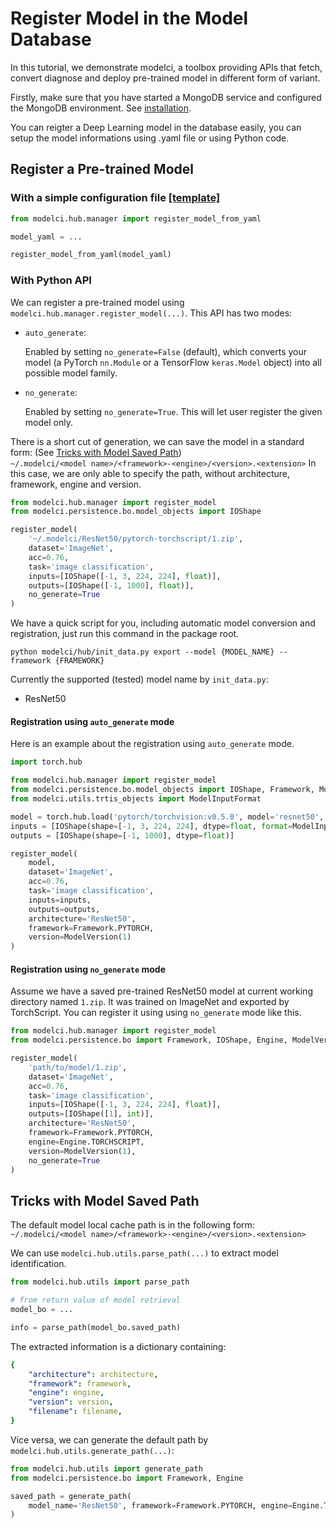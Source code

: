 # Register Model in the Model Database

In this tutorial, we demonstrate modelci, a toolbox providing APIs that fetch, convert diagnose and deploy pre-trained
model in different form of variant.

Firstly, make sure that you have started a MongoDB service and configured the MongoDB environment. See
[installation](../../README.md#installation).

You can reigter a Deep Learning model in the database easily, you can setup the model informations using .yaml file or using Python code.

## Register a Pre-trained Model

### With a simple configuration file [[template]](/example/resnet50_explicit_path.yml)

```python
from modelci.hub.manager import register_model_from_yaml

model_yaml = ...

register_model_from_yaml(model_yaml)
```

### With Python API

We can register a pre-trained model using `modelci.hub.manager.register_model(...)`. This API has two modes:

-   `auto_generate`:

    Enabled by setting `no_generate=False` (default), which converts your model (a PyTorch `nn.Module` or a
    TensorFlow `keras.Model` object) into all possible model family.

-   `no_generate`:

    Enabled by setting `no_generate=True`. This will let user register the given model only.

There is a short cut of generation, we can save the model in a standard form:
(See [Tricks with Model Saved Path](#tricks-with-model-saved-path))  
`~/.modelci/<model name>/<framework>-<engine>/<version>.<extension>`
In this case, we are only able to specify the path, without architecture, framework, engine and version.

```python
from modelci.hub.manager import register_model
from modelci.persistence.bo.model_objects import IOShape

register_model(
    '~/.modelci/ResNet50/pytorch-torchscript/1.zip',
    dataset='ImageNet',
    acc=0.76,
    task='image classification',
    inputs=[IOShape([-1, 3, 224, 224], float)],
    outputs=[IOShape([-1, 1000], float)],
    no_generate=True
)
```

We have a quick script for you, including automatic model conversion and registration, just run this command in the package root.

```shell script
python modelci/hub/init_data.py export --model {MODEL_NAME} --framework {FRAMEWORK}
```

Currently the supported (tested) model name by `init_data.py`:

-   ResNet50

#### Registration using `auto_generate` mode

Here is an example about the registration using `auto_generate` mode.

```python
import torch.hub

from modelci.hub.manager import register_model
from modelci.persistence.bo.model_objects import IOShape, Framework, ModelVersion
from modelci.utils.trtis_objects import ModelInputFormat

model = torch.hub.load('pytorch/torchvision:v0.5.0', model='resnet50', pretrained=True)
inputs = [IOShape(shape=[-1, 3, 224, 224], dtype=float, format=ModelInputFormat.FORMAT_NCHW)]
outputs = [IOShape(shape=[-1, 1000], dtype=float)]

register_model(
    model,
    dataset='ImageNet',
    acc=0.76,
    task='image classification',
    inputs=inputs,
    outputs=outputs,
    architecture='ResNet50',
    framework=Framework.PYTORCH,
    version=ModelVersion(1)
)
```

#### Registration using `no_generate` mode

Assume we have a saved pre-trained ResNet50 model at current working directory named `1.zip`. It was trained on ImageNet and exported by TorchScript. You can register it using using `no_generate` mode like this.

```python
from modelci.hub.manager import register_model
from modelci.persistence.bo import Framework, IOShape, Engine, ModelVersion

register_model(
    'path/to/model/1.zip',
    dataset='ImageNet',
    acc=0.76,
    task='image classification',
    inputs=[IOShape([-1, 3, 224, 224], float)],
    outputs=[IOShape([1], int)],
    architecture='ResNet50',
    framework=Framework.PYTORCH,
    engine=Engine.TORCHSCRIPT,
    version=ModelVersion(1),
    no_generate=True
)
```

## Tricks with Model Saved Path

The default model local cache path is in the following form:  
`~/.modelci/<model name>/<framework>-<engine>/<version>.<extension>`

We can use `modelci.hub.utils.parse_path(...)` to extract model identification.

```python
from modelci.hub.utils import parse_path

# from return value of model retrieval
model_bo = ...

info = parse_path(model_bo.saved_path)
```

The extracted information is a dictionary containing:

```yaml
{
    "architecture": architecture,
    "framework": framework,
    "engine": engine,
    "version": version,
    "filename": filename,
}
```

Vice versa, we can generate the default path by `modelci.hub.utils.generate_path(...)`:

```python
from modelci.hub.utils import generate_path
from modelci.persistence.bo import Framework, Engine

saved_path = generate_path(
    model_name='ResNet50', framework=Framework.PYTORCH, engine=Engine.TORCHSCRIPT, version=1
)
```
